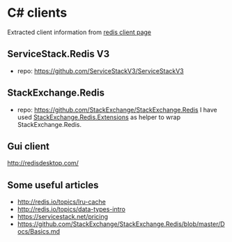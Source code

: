 C# clients
===
Extracted client information from [redis client page](http://redis.io/clients#c)


ServiceStack.Redis V3
---
* repo:  https://github.com/ServiceStackV3/ServiceStackV3


StackExchange.Redis
---
* repo: https://github.com/StackExchange/StackExchange.Redis
 I have used [StackExchange.Redis.Extensions](https://github.com/imperugo/StackExchange.Redis.Extensions) as helper to wrap StackExchange.Redis. 


Gui client
----------
http://redisdesktop.com/

Some useful articles
---------------------
* http://redis.io/topics/lru-cache
* http://redis.io/topics/data-types-intro
* https://servicestack.net/pricing
* https://github.com/StackExchange/StackExchange.Redis/blob/master/Docs/Basics.md




